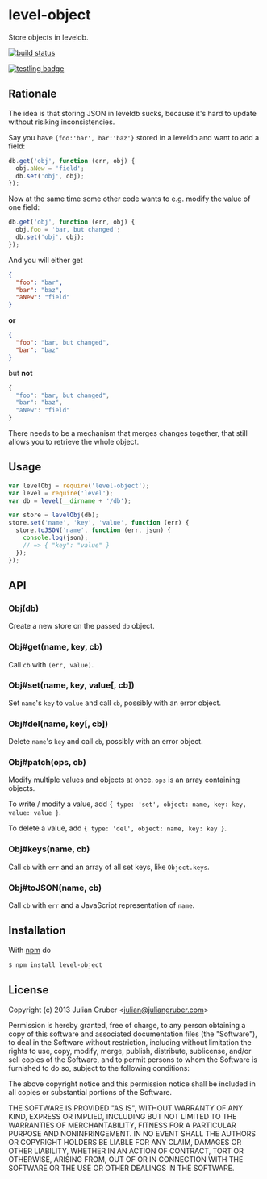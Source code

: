 
# level-object

Store objects in leveldb.

[![build status](https://secure.travis-ci.org/juliangruber/level-object.png)](http://travis-ci.org/juliangruber/level-object)

[![testling badge](https://ci.testling.com/juliangruber/level-object.png)](https://ci.testling.com/juliangruber/level-object)

## Rationale

The idea is that storing JSON in leveldb sucks, because it's hard
to update without risiking inconsistencies.

Say you have `{foo:'bar', bar:'baz'}` stored in a leveldb and want
to add a field:

```js
db.get('obj', function (err, obj) {
  obj.aNew = 'field';
  db.set('obj', obj);
});
```

Now at the same time some other code wants to e.g. modify the value
of one field:

```js
db.get('obj', function (err, obj) {
  obj.foo = 'bar, but changed';
  db.set('obj', obj);
});
```

And you will either get

```json
{
  "foo": "bar",
  "bar": "baz",
  "aNew": "field"
}
```

**or**

```json
{
  "foo": "bar, but changed",
  "bar": "baz"
}
```

but **not**

```js
{
  "foo": "bar, but changed",
  "bar": "baz",
  "aNew": "field"
}
```

There needs to be a mechanism that merges changes together, that still
allows you to retrieve the whole object.

## Usage

```js
var levelObj = require('level-object');
var level = require('level');
var db = level(__dirname + '/db');

var store = levelObj(db);
store.set('name', 'key', 'value', function (err) {
  store.toJSON('name', function (err, json) {
    console.log(json);
    // => { "key": "value" }
  });
});
```

## API

### Obj(db)

Create a new store on the passed `db` object.

### Obj#get(name, key, cb)

Call `cb` with `(err, value)`.

### Obj#set(name, key, value[, cb])

Set `name`'s `key` to `value` and call `cb`, possibly with an error object.

### Obj#del(name, key[, cb])

Delete `name`'s `key` and call `cb`, possibly with an error object.

### Obj#patch(ops, cb)

Modify multiple values and objects at once. `ops` is an array containing objects.

To write / modify a value, add `{ type: 'set', object: name, key: key, value: value }`.

To delete a value, add `{ type: 'del', object: name, key: key }`.

### Obj#keys(name, cb)

Call `cb` with `err` and an array of all set keys, like `Object.keys`.

### Obj#toJSON(name, cb)

Call `cb` with `err` and a JavaScript representation of `name`.

## Installation

With [npm](http://npmjs.org) do

```bash
$ npm install level-object
```

## License

Copyright (c) 2013 Julian Gruber &lt;julian@juliangruber.com&gt;

Permission is hereby granted, free of charge, to any person obtaining a copy
of this software and associated documentation files (the "Software"), to deal
in the Software without restriction, including without limitation the rights
to use, copy, modify, merge, publish, distribute, sublicense, and/or sell
copies of the Software, and to permit persons to whom the Software is
furnished to do so, subject to the following conditions:

The above copyright notice and this permission notice shall be included in
all copies or substantial portions of the Software.

THE SOFTWARE IS PROVIDED "AS IS", WITHOUT WARRANTY OF ANY KIND, EXPRESS OR
IMPLIED, INCLUDING BUT NOT LIMITED TO THE WARRANTIES OF MERCHANTABILITY,
FITNESS FOR A PARTICULAR PURPOSE AND NONINFRINGEMENT. IN NO EVENT SHALL THE
AUTHORS OR COPYRIGHT HOLDERS BE LIABLE FOR ANY CLAIM, DAMAGES OR OTHER
LIABILITY, WHETHER IN AN ACTION OF CONTRACT, TORT OR OTHERWISE, ARISING FROM,
OUT OF OR IN CONNECTION WITH THE SOFTWARE OR THE USE OR OTHER DEALINGS IN
THE SOFTWARE.
